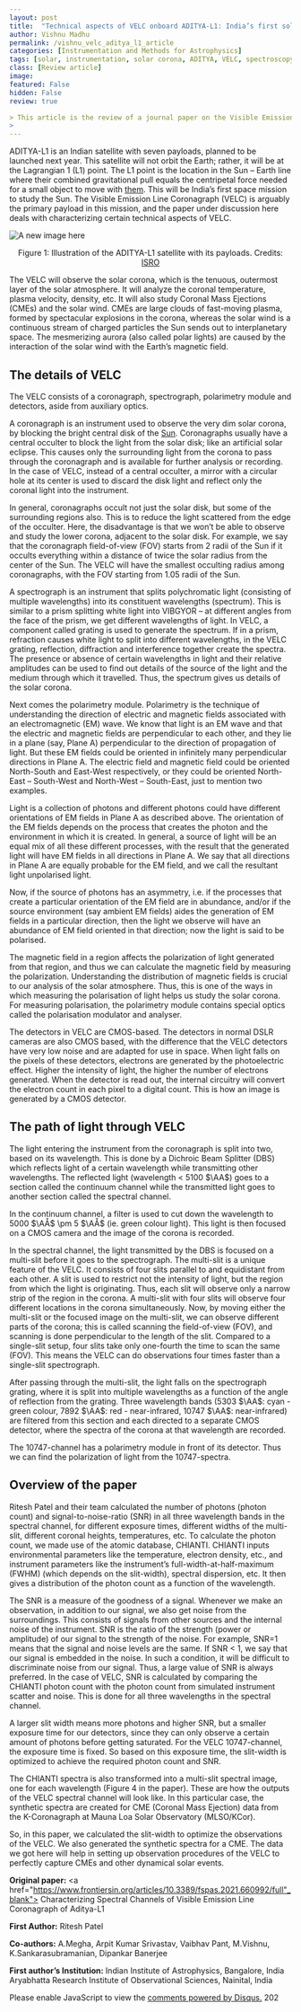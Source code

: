 ```yaml
---
layout: post
title:  "Technical aspects of VELC onboard ADITYA-L1: India’s first solar space mission"
author: Vishnu Madhu
permalink: /vishnu_velc_aditya_l1_article
categories: [Instrumentation and Methods for Astrophysics]
tags: [solar, instrumentation, solar corona, ADITYA, VELC, spectroscopy, multi-slit]
class: [Review article]
image: 
featured: False
hidden: False
review: true

> This article is the review of a journal paper on the Visible Emission Line Coronagraph, the primary payload onboard India's first solar space mission, ADITYA-L1. The paper discusses some technical details of VELC and the work done in analyzing them. This article is an attempt to introduce the reader to the instrument, its science and the content of the paper in a simplified manner.
>
---
```


ADITYA-L1 is an Indian satellite with seven payloads, planned to be launched next year. This satellite will not orbit the Earth; rather, it will be at the Lagrangian 1 (L1) point. The L1 point is the location in the Sun – Earth line where their combined gravitational pull equals the centripetal force needed for a small object to move with [them](https://solarsystem.nasa.gov/resources/754/what-is-a-lagrange-point/). This will be India’s first space mission to study the Sun. The Visible Emission Line Coronagraph (VELC) is arguably the primary payload in this mission, and the paper under discussion here deals with characterizing certain technical aspects of VELC.


![A new image here](../assets/images/image1_vishnu.png)
<p align = "center">
Figure 1: Illustration of the ADITYA-L1 satellite with its payloads. Credits: <a href="https://www.isro.gov.in/aditya-l1-first-indian-mission-to-study-sun">ISRO</a>
</p>

The VELC will observe the solar corona, which is the tenuous, outermost layer of the solar atmosphere. It will analyze the coronal temperature, plasma velocity, density, etc. It will also study Coronal Mass Ejections (CMEs) and the solar wind. CMEs are large clouds of fast-moving plasma, formed by spectacular explosions in the corona, whereas the solar wind is a continuous stream of charged particles the Sun sends out to interplanetary space. The mesmerizing aurora (also called polar lights) are caused by the interaction of the solar wind with the Earth’s magnetic field.

## The details of VELC 

The VELC consists of a coronagraph, spectrograph, polarimetry module and detectors, aside from auxiliary optics.

A coronagraph is an instrument used to observe the very dim solar corona, by blocking the bright central disk of the [Sun](https://spaceweather.com/glossary/coronagraph.html). Coronagraphs usually have a central occulter to block the light from the solar disk; like an artificial solar eclipse. This causes only the surrounding light from the corona to pass through the coronagraph and is available for further analysis or recording. In the case of VELC, instead of a central occulter, a mirror with a circular hole at its center is used to discard the disk light and reflect only the coronal light into the instrument.

In general, coronagraphs occult not just the solar disk, but some of the surrounding regions also. This is to reduce the light scattered from the edge of the occulter. Here, the disadvantage is that we won’t be able to observe and study the lower corona, adjacent to the solar disk. For example, we say that the coronagraph field-of-view (FOV) starts from 2 radii of the Sun if it occults everything within a distance of twice the solar radius from the center of the Sun. The VELC will have the smallest occulting radius among coronagraphs, with the FOV starting from 1.05 radii of the Sun.

A spectrograph is an instrument that splits polychromatic light (consisting of multiple wavelengths) into its constituent wavelengths (spectrum). This is similar to a prism splitting white light into VIBGYOR – at different angles from the face of the prism, we get different wavelengths of light. In VELC, a component called grating is used to generate the spectrum. If in a prism, refraction causes white light to split into different wavelengths, in the VELC grating, reflection, diffraction and interference together create the spectra.
The presence or absence of certain wavelengths in light and their relative amplitudes can be used to find out details of the source of the light and the medium through which it travelled. Thus, the spectrum gives us details of the solar corona.

Next comes the polarimetry module. Polarimetry is the technique of understanding the direction of electric and magnetic fields associated with an electromagnetic (EM) wave. We know that light is an EM wave and that the electric and magnetic fields are perpendicular to each other, and they lie in a plane (say, Plane A) perpendicular to the direction of propagation of light. But these EM fields could be oriented in infinitely many perpendicular directions in Plane A. The electric field and magnetic field could be oriented North-South and East-West respectively, or they could be oriented North-East – South-West and North-West – South-East, just to mention two examples.

Light is a collection of photons and different photons could have different orientations of EM fields in Plane A as described above. The orientation of the EM fields depends on the process that creates the photon and the environment in which it is created. In general, a source of light will be an equal mix of all these different processes, with the result that the generated light will have EM fields in all directions in Plane A. We say that all directions in Plane A are equally probable for the EM field, and we call the resultant light unpolarised light.

Now, if the source of photons has an asymmetry, i.e. if the processes that create a particular orientation of the EM field are in abundance, and/or if the source environment (say ambient EM fields) aides the generation of EM fields in a particular direction, then the light we observe will have an abundance of EM field oriented in that direction; now the light is said to be polarised.

The magnetic field in a region affects the polarization of light generated from that region, and thus we can calculate the magnetic field by measuring the polarization. Understanding the distribution of magnetic fields is crucial to our analysis of the solar atmosphere. Thus, this is one of the ways in which measuring the polarisation of light helps us study the solar corona. For measuring polarisation, the polarimetry module contains special optics called the polarisation modulator and analyser.

The detectors in VELC are CMOS-based. The detectors in normal DSLR cameras are also CMOS based, with the difference that the VELC detectors have very low noise and are adapted for use in space. When light falls on the pixels of these detectors, electrons are generated by the photoelectric effect. Higher the intensity of light, the higher the number of electrons generated. When the detector is read out, the internal circuitry will convert the electron count in each pixel to a digital count. This is how an image is generated by a CMOS detector.

## The path of light through VELC

The light entering the instrument from the coronagraph is split into two, based on its wavelength. This is done by a Dichroic Beam Splitter (DBS) which reflects light of a certain wavelength while transmitting other wavelengths. The reflected light (wavelength $<$ 5100 $\AA$) goes to a section called the continuum channel while the transmitted light goes to another section called the spectral channel.

In the continuum channel, a filter is used to cut down the wavelength to 5000 $\AÅ$ \pm 5 $\AÅ$ (ie. green colour light). This light is then focused on a CMOS camera and the image of the corona is recorded.

In the spectral channel, the light transmitted by the DBS is focused on a multi-slit before it goes to the spectrograph. The multi-slit is a unique feature of the VELC. It consists of four slits parallel to and equidistant from each other. A slit is used to restrict not the intensity of light, but the region from which the light is originating. Thus, each slit will observe only a narrow strip of the region in the corona. A multi-slit with four slits will observe four different locations in the corona simultaneously. Now, by moving either the multi-slit or the focused image on the multi-slit, we can observe different parts of the corona; this is called scanning the field-of-view (FOV), and scanning is done perpendicular to the length of the slit. Compared to a single-slit setup, four slits take only one-fourth the time to scan the same (FOV). This means the VELC can do observations four times faster than a single-slit spectrograph.

After passing through the multi-slit, the light falls on the spectrograph grating, where it is split into multiple wavelengths as a function of the angle of reflection from the grating. Three wavelength bands (5303 $\AA$: cyan - green colour, 7892 $\AA$: red - near-infrared, 10747 $\AA$: near-infrared) are filtered from this section and each directed to a separate CMOS detector, where the spectra of the corona at that wavelength are recorded.

The 10747-channel has a polarimetry module in front of its detector. Thus we can find the polarization of light from the 10747-spectra.

## Overview of the paper

Ritesh Patel and their team calculated the number of photons (photon count) and signal-to-noise-ratio (SNR) in all three wavelength bands in the spectral channel, for different exposure times, different widths of the multi-slit, different coronal heights, temperatures, etc. To calculate the photon count, we made use of the atomic database, CHIANTI. CHIANTI inputs environmental parameters like the temperature, electron density, etc., and instrument parameters like the instrument’s full-width-at-half-maximum (FWHM) (which depends on the slit-width), spectral dispersion, etc. It then gives a distribution of the photon count as a function of the wavelength.

The SNR is a measure of the goodness of a signal. Whenever we make an observation, in addition to our signal, we also get noise from the surroundings. This consists of signals from other sources and the internal noise of the instrument. SNR is the ratio of the strength (power or amplitude) of our signal to the strength of the noise. For example, SNR=1 means that the signal and noise levels are the same. If SNR $<$ 1, we say that our signal is embedded in the noise. In such a condition, it will be difficult to discriminate noise from our signal. Thus, a large value of SNR is always preferred. In the case of VELC, SNR is calculated by comparing the CHIANTI photon count with the photon count from simulated instrument scatter and noise. This is done for all three wavelengths in the spectral channel.

A larger slit width means more photons and higher SNR, but a smaller exposure time for our detectors, since they can only observe a certain amount of photons before getting saturated. For the VELC 10747-channel, the exposure time is fixed. So based on this exposure time, the slit-width is optimized to achieve the required photon count and SNR.

The CHIANTI spectra is also transformed into a multi-slit spectral image, one for each wavelength (Figure 4 in the paper). These are how the outputs of the VELC spectral channel will look like. In this particular case, the synthetic spectra are created for CME (Coronal Mass Ejection) data from the K-Coronagraph at Mauna Loa Solar Observatory (MLSO/KCor).

So, in this paper, we calculated the slit-width to optimize the observations of the VELC. We also generated the synthetic spectra for a CME. The data we got here will help in setting up observation procedures of the VELC to perfectly capture CMEs and other dynamical solar events.


</p>



**Original paper:**
<a href="https://www.frontiersin.org/articles/10.3389/fspas.2021.660992/full"_blank"> Characterizing Spectral Channels of Visible Emission Line Coronagraph of Aditya-L1</a>

**First Author:** Ritesh Patel

**Co-authors:** A.Megha, Arpit Kumar Srivastav, Vaibhav Pant, M.Vishnu, K.Sankarasubramanian, Dipankar Banerjee

**First author’s Institution:** Indian Institute of Astrophysics, Bangalore, India
Aryabhatta Research Institute of Observational Sciences, Nainital, India

<div id="disqus_thread"></div>
<script>
    /**
    *  RECOMMENDED CONFIGURATION VARIABLES: EDIT AND UNCOMMENT THE SECTION BELOW TO INSERT DYNAMIC VALUES FROM YOUR PLATFORM OR CMS.
    *  LEARN WHY DEFINING THESE VARIABLES IS IMPORTANT: https://disqus.com/admin/universalcode/#configuration-variables    */
    /*
    var disqus_config = function () {
    this.page.url = PAGE_URL;  // Replace PAGE_URL with your page's canonical URL variable
    this.page.identifier = PAGE_IDENTIFIER; // Replace PAGE_IDENTIFIER with your page's unique identifier variable
    };
    */
    (function() { // DON'T EDIT BELOW THIS LINE
    var d = document, s = d.createElement('script');
    s.src = 'https://cosmicvarta-in.disqus.com/embed.js';
    s.setAttribute('data-timestamp', +new Date());
    (d.head || d.body).appendChild(s);
    })();
</script>
<noscript>Please enable JavaScript to view the <a href="https://disqus.com/?ref_noscript">comments powered by Disqus.</a></noscript>
202
